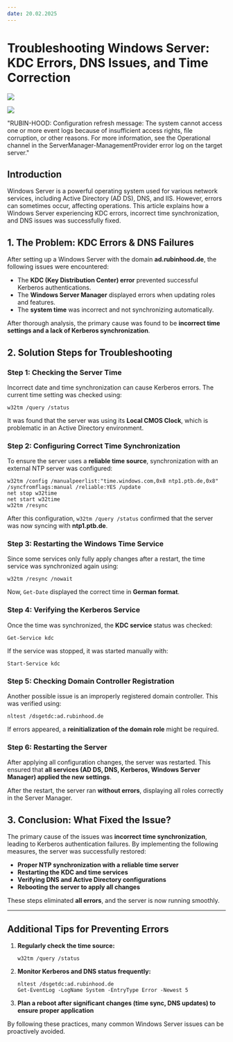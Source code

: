 ```yaml
---
date: 20.02.2025
---
```

# Troubleshooting Windows Server: KDC Errors, DNS Issues, and Time Correction

![](../articles/Troubleshooting-Windows-Server-KDC-Errors-DNS-Issues-and-Time-Correction/001.jpg)

![](../articles/Troubleshooting-Windows-Server-KDC-Errors-DNS-Issues-and-Time-Correction/002.jpg)

"RUBIN-HOOD: Configuration refresh message: The system cannot access one or more event logs because of insufficient access rights, file corruption, or other reasons. For more information, see the Operational channel in the ServerManager-ManagementProvider error log on the target server."

## Introduction

Windows Server is a powerful operating system used for various network services, including Active Directory (AD DS), DNS, and IIS. However, errors can sometimes occur, affecting operations. This article explains how a Windows Server experiencing KDC errors, incorrect time synchronization, and DNS issues was successfully fixed.

## **1. The Problem: KDC Errors & DNS Failures**

After setting up a Windows Server with the domain **ad.rubinhood.de**, the following issues were encountered:

- The **KDC (Key Distribution Center) error** prevented successful Kerberos authentications.
- The **Windows Server Manager** displayed errors when updating roles and features.
- The **system time** was incorrect and not synchronizing automatically.

After thorough analysis, the primary cause was found to be **incorrect time settings and a lack of Kerberos synchronization**.

## **2. Solution Steps for Troubleshooting**

### **Step 1: Checking the Server Time**

Incorrect date and time synchronization can cause Kerberos errors. The current time setting was checked using:

```
w32tm /query /status
```

It was found that the server was using its **Local CMOS Clock**, which is problematic in an Active Directory environment.

### **Step 2: Configuring Correct Time Synchronization**

To ensure the server uses a **reliable time source**, synchronization with an external NTP server was configured:

```
w32tm /config /manualpeerlist:"time.windows.com,0x8 ntp1.ptb.de,0x8" /syncfromflags:manual /reliable:YES /update
net stop w32time
net start w32time
w32tm /resync
```

After this configuration, `w32tm /query /status` confirmed that the server was now syncing with **ntp1.ptb.de**.

### **Step 3: Restarting the Windows Time Service**

Since some services only fully apply changes after a restart, the time service was synchronized again using:

```
w32tm /resync /nowait
```

Now, `Get-Date` displayed the correct time in **German format**.

### **Step 4: Verifying the Kerberos Service**

Once the time was synchronized, the **KDC service** status was checked:

```
Get-Service kdc
```

If the service was stopped, it was started manually with:

```
Start-Service kdc
```

### **Step 5: Checking Domain Controller Registration**

Another possible issue is an improperly registered domain controller. This was verified using:

```
nltest /dsgetdc:ad.rubinhood.de
```

If errors appeared, a **reinitialization of the domain role** might be required.

### **Step 6: Restarting the Server**

After applying all configuration changes, the server was restarted. This ensured that **all services (AD DS, DNS, Kerberos, Windows Server Manager) applied the new settings**.

After the restart, the server ran **without errors**, displaying all roles correctly in the Server Manager.

## **3. Conclusion: What Fixed the Issue?**

The primary cause of the issues was **incorrect time synchronization**, leading to Kerberos authentication failures.
By implementing the following measures, the server was successfully restored:

- **Proper NTP synchronization with a reliable time server**
- **Restarting the KDC and time services**
- **Verifying DNS and Active Directory configurations**
- **Rebooting the server to apply all changes**

These steps eliminated **all errors**, and the server is now running smoothly.

---

## **Additional Tips for Preventing Errors**

1. **Regularly check the time source:**
    
    ```
    w32tm /query /status
    ```
    
2. **Monitor Kerberos and DNS status frequently:**
    
    ```
    nltest /dsgetdc:ad.rubinhood.de
    Get-EventLog -LogName System -EntryType Error -Newest 5
    ```
    
3. **Plan a reboot after significant changes (time sync, DNS updates) to ensure proper application**

By following these practices, many common Windows Server issues can be proactively avoided.